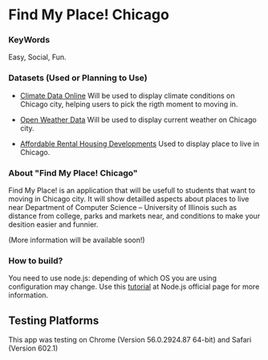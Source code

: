 # Find My Place! Chicago

### KeyWords

Easy, Social, Fun.

### Datasets (Used or Planning to Use)

- [Climate Data Online](https://www.ncdc.noaa.gov/cdo-web/) Will be used to display climate conditions on Chicago city, helping users to pick the rigth moment to moving in.

- [Open Weather Data](http://openweathermap.org/current) Will be used to display current weather on Chicago city.

- [Affordable Rental Housing Developments](https://data.cityofchicago.org/Community-Economic-Development/Affordable-Rental-Housing-Developments/s6ha-ppgi) Used to display place to live in Chicago.

### About "Find My Place! Chicago"

Find My Place! is an application that will be usefull to students that want to moving in Chicago city. It will show detailled aspects about places to live near Department of Computer Science – University of Illinois such as distance from college, parks and markets near, and conditions to make your desition easier and funnier.

(More information will be available soon!)

### How to build?
You need to use node.js: depending of which OS you are using configuration may change. Use this [tutorial](https://nodejs.org/es/download/package-manager/) at Node.js official page for more information.

## Testing Platforms
This app was testing on Chrome (Version 56.0.2924.87 64-bit) and Safari (Version 602.1)



 